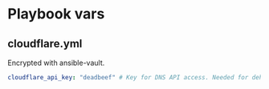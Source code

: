 # Playbook vars

## cloudflare.yml

Encrypted with ansible-vault.

```yaml
cloudflare_api_key: "deadbeef" # Key for DNS API access. Needed for dehydrated DNS challenge.
```
